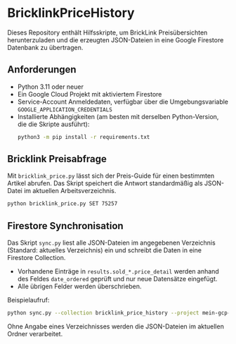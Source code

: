 # BricklinkPriceHistory

Dieses Repository enthält Hilfsskripte, um BrickLink Preisübersichten herunterzuladen
und die erzeugten JSON-Dateien in eine Google Firestore Datenbank zu übertragen.

## Anforderungen

* Python 3.11 oder neuer
* Ein Google Cloud Projekt mit aktiviertem Firestore
* Service-Account Anmeldedaten, verfügbar über die Umgebungsvariable
  `GOOGLE_APPLICATION_CREDENTIALS`
* Installierte Abhängigkeiten (am besten mit derselben Python-Version, die die
  Skripte ausführt):
  ```bash
  python3 -m pip install -r requirements.txt
  ```

## Bricklink Preisabfrage

Mit `bricklink_price.py` lässt sich der Preis-Guide für einen bestimmten Artikel
abrufen. Das Skript speichert die Antwort standardmäßig als JSON-Datei im
aktuellen Arbeitsverzeichnis.

```bash
python bricklink_price.py SET 75257
```

## Firestore Synchronisation

Das Skript `sync.py` liest alle JSON-Dateien im angegebenen Verzeichnis (Standard:
aktuelles Verzeichnis) ein und schreibt die Daten in eine Firestore Collection.

* Vorhandene Einträge in `results.sold_*.price_detail` werden anhand des
  Feldes `date_ordered` geprüft und nur neue Datensätze eingefügt.
* Alle übrigen Felder werden überschrieben.

Beispielaufruf:

```bash
python sync.py --collection bricklink_price_history --project mein-gcp-projekt
```

Ohne Angabe eines Verzeichnisses werden die JSON-Dateien im aktuellen Ordner
verarbeitet.
